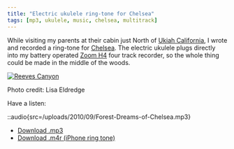 ```yaml
---
title: "Electric ukulele ring-tone for Chelsea"
tags: [mp3, ukulele, music, chelsea, multitrack]
---
```


While visiting my parents at their cabin just North of [Ukiah California](http://en.wikipedia.org/wiki/Ukiah,_California), I wrote and recorded a ring-tone for [Chelsea](http://www.chelseahollow.com). The electric ukulele plugs directly into my battery operated [Zoom H4](/blog/in-dixie-land-where-i-was-born/) four track recorder, so the whole thing could be made in the middle of the woods.

[![](/uploads/2010/09/PICT0483-500x375.jpg "Reeves Canyon")](/uploads/2010/09/PICT0483.jpg)

Photo credit: Lisa Eldredge

Have a listen:

::audio{src=/uploads/2010/09/Forest-Dreams-of-Chelsea.mp3}

- [Download .mp3](/uploads/2010/09/Forest-Dreams-of-Chelsea.mp3)
- [Download .m4r (iPhone ring tone)](/uploads/2010/09/Forest-Dreams-of-Chelsea.m4r)
